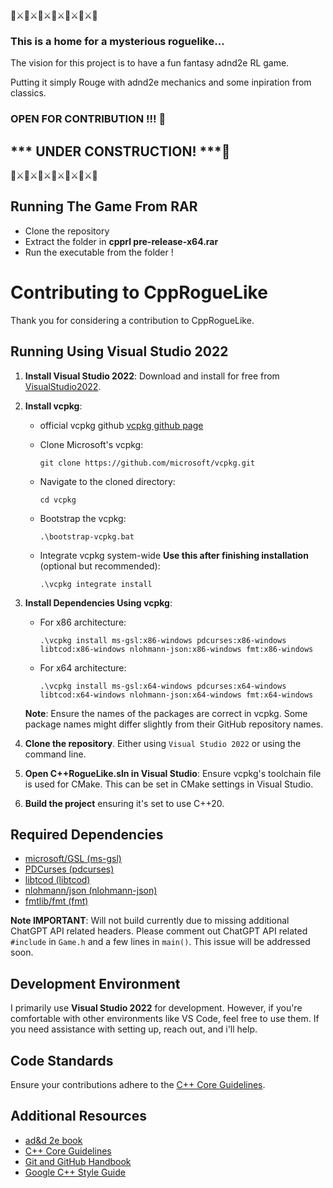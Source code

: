 🐉⚔️🐉⚔️🐉⚔️🐉⚔️🐉⚔️🐉⚔️🐉

### This is a home for a mysterious roguelike...

The vision for this project is to have a fun fantasy adnd2e RL game.

Putting it simply Rouge with adnd2e mechanics and some inpiration from classics.

### OPEN FOR CONTRIBUTION !!! 🤗

## *** UNDER CONSTRUCTION! ***:construction:

🐉⚔️🐉⚔️🐉⚔️🐉⚔️🐉⚔️🐉⚔️🐉

## Running The Game From RAR
   - Clone the repository
   - Extract the folder in **cpprl pre-release-x64.rar**
   - Run the executable from the folder !

# Contributing to CppRogueLike

Thank you for considering a contribution to CppRogueLike.

## Running Using Visual Studio 2022

1. **Install Visual Studio 2022**: Download and install for free from [VisualStudio2022](https://visualstudio.microsoft.com/downloads/).

2. **Install vcpkg**:


    - official vcpkg github [vcpkg github page](https://github.com/microsoft/vcpkg)

    - Clone Microsoft's vcpkg:
      ```
      git clone https://github.com/microsoft/vcpkg.git
      ```
    - Navigate to the cloned directory:
      ```
      cd vcpkg
      ```
    - Bootstrap the vcpkg:
      ```
      .\bootstrap-vcpkg.bat
      ```
    - Integrate vcpkg system-wide **Use this after finishing installation** (optional but recommended):
      ```
      .\vcpkg integrate install
      ```

3. **Install Dependencies Using vcpkg**:
    - For x86 architecture:
      ```
      .\vcpkg install ms-gsl:x86-windows pdcurses:x86-windows libtcod:x86-windows nlohmann-json:x86-windows fmt:x86-windows
      ```
    - For x64 architecture:
      ```
      .\vcpkg install ms-gsl:x64-windows pdcurses:x64-windows libtcod:x64-windows nlohmann-json:x64-windows fmt:x64-windows
      ```

   **Note**: Ensure the names of the packages are correct in vcpkg. Some package names might differ slightly from their GitHub repository names.

4. **Clone the repository**. Either using `Visual Studio 2022` or using the command line.

5. **Open C++RogueLike.sln in Visual Studio**: Ensure vcpkg's toolchain file is used for CMake. This can be set in CMake settings in Visual Studio.

6. **Build the project** ensuring it's set to use C++20.

## Required Dependencies

- [microsoft/GSL (ms-gsl)](https://github.com/microsoft/GSL/tree/main)
- [PDCurses (pdcurses)](https://github.com/wmcbrine/PDCurses)
- [libtcod (libtcod)](https://github.com/libtcod/libtcod)
- [nlohmann/json (nlohmann-json)](https://github.com/nlohmann/json)
- [fmtlib/fmt (fmt)](https://github.com/fmtlib/fmt)

**Note IMPORTANT**: Will not build currently due to missing additional ChatGPT API related headers. Please comment out ChatGPT API related `#include` in `Game.h` and a few lines in `main()`. This issue will be addressed soon.


## Development Environment

I primarily use **Visual Studio 2022** for development. However, if you're comfortable with other environments like VS Code, feel free to use them. If you need assistance with setting up, reach out, and i'll help.

## Code Standards

Ensure your contributions adhere to the [C++ Core Guidelines](https://isocpp.github.io/CppCoreGuidelines/CppCoreGuidelines).

## Additional Resources
- [ad&d 2e book](https://archive.org/details/advanced-dungeons-dragons-2nd-edition)
- [C++ Core Guidelines](https://isocpp.github.io/CppCoreGuidelines/CppCoreGuidelines)
- [Git and GitHub Handbook](https://guides.github.com/)
- [Google C++ Style Guide](https://google.github.io/styleguide/cppguide.html)
